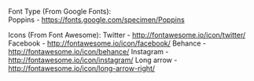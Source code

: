 Font Type (From Google Fonts):  
Poppins - https://fonts.google.com/specimen/Poppins

Icons (From Font Awesome):
Twitter - http://fontawesome.io/icon/twitter/
Facebook - http://fontawesome.io/icon/facebook/
Behance - http://fontawesome.io/icon/behance/
Instagram - http://fontawesome.io/icon/instagram/
Long arrow - http://fontawesome.io/icon/long-arrow-right/
